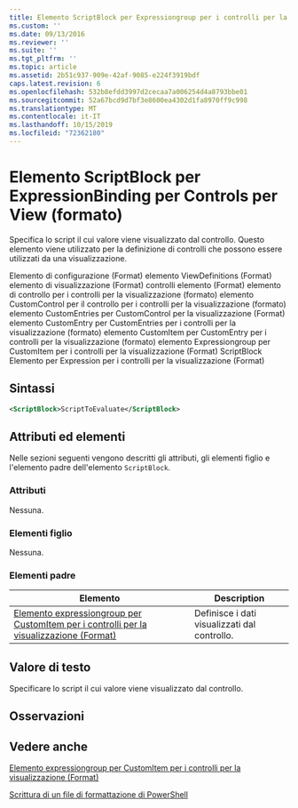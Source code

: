 ```yaml
---
title: Elemento ScriptBlock per Expressiongroup per i controlli per la visualizzazione (Format) | Microsoft Docs
ms.custom: ''
ms.date: 09/13/2016
ms.reviewer: ''
ms.suite: ''
ms.tgt_pltfrm: ''
ms.topic: article
ms.assetid: 2b51c937-909e-42af-9085-e224f3919bdf
caps.latest.revision: 6
ms.openlocfilehash: 532b8efdd3997d2cecaa7a006254d4a8793bbe01
ms.sourcegitcommit: 52a67bcd9d7bf3e8600ea4302d1fa8970ff9c998
ms.translationtype: MT
ms.contentlocale: it-IT
ms.lasthandoff: 10/15/2019
ms.locfileid: "72362180"
---
```

# <a name="scriptblock-element-for-expressionbinding-for-controls-for-view-format"></a>Elemento ScriptBlock per ExpressionBinding per Controls per View (formato)

Specifica lo script il cui valore viene visualizzato dal controllo. Questo elemento viene utilizzato per la definizione di controlli che possono essere utilizzati da una visualizzazione.

Elemento di configurazione (Format) elemento ViewDefinitions (Format) elemento di visualizzazione (Format) controlli elemento (Format) elemento di controllo per i controlli per la visualizzazione (formato) elemento CustomControl per il controllo per i controlli per la visualizzazione (formato) elemento CustomEntries per CustomControl per la visualizzazione (Format) elemento CustomEntry per CustomEntries per i controlli per la visualizzazione (formato) elemento CustomItem per CustomEntry per i controlli per la visualizzazione (formato) elemento Expressiongroup per CustomItem per i controlli per la visualizzazione (Format) ScriptBlock Elemento per Expression per i controlli per la visualizzazione (Format)

## <a name="syntax"></a>Sintassi

```xml
<ScriptBlock>ScriptToEvaluate</ScriptBlock>
```

## <a name="attributes-and-elements"></a>Attributi ed elementi

Nelle sezioni seguenti vengono descritti gli attributi, gli elementi figlio e l'elemento padre dell'elemento `ScriptBlock`.

### <a name="attributes"></a>Attributi

Nessuna.

### <a name="child-elements"></a>Elementi figlio

Nessuna.

### <a name="parent-elements"></a>Elementi padre

|Elemento|Description|
|-------------|-----------------|
|[Elemento expressiongroup per CustomItem per i controlli per la visualizzazione (Format)](./expressionbinding-element-for-customitem-for-controls-for-view-format.md)|Definisce i dati visualizzati dal controllo.|

## <a name="text-value"></a>Valore di testo

Specificare lo script il cui valore viene visualizzato dal controllo.

## <a name="remarks"></a>Osservazioni

## <a name="see-also"></a>Vedere anche

[Elemento expressiongroup per CustomItem per i controlli per la visualizzazione (Format)](./expressionbinding-element-for-customitem-for-controls-for-view-format.md)

[Scrittura di un file di formattazione di PowerShell](./writing-a-powershell-formatting-file.md)
